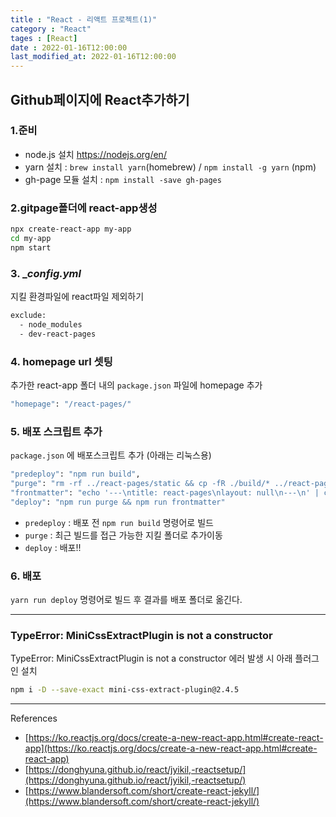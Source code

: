 ```yaml
---
title : "React - 리액트 프로젝트(1)"
category : "React"
tages : [React]
date : 2022-01-16T12:00:00
last_modified_at: 2022-01-16T12:00:00
---
```


## **Github페이지에 React추가하기**

### **1.준비**
- node.js 설치
https://nodejs.org/en/
- yarn 설치 : `brew install yarn`(homebrew) / `npm install -g yarn` (npm)
- gh-page 모듈 설치 : `npm install -save gh-pages`

### **2.gitpage폴더에 react-app생성**

```bash
npx create-react-app my-app
cd my-app
npm start
```

### 3. _*config.yml*

지킬 환경파일에 react파일 제외하기

```bash
exclude:
  - node_modules
  - dev-react-pages
```

### 4. homepage url 셋팅

추가한 react-app 폴더 내의 `package.json` 파일에 homepage 추가

```bash
"homepage": "/react-pages/"
```

### 5. 배포 스크립트 추가

`package.json` 에 배포스크립트 추가 (아래는 리눅스용)

```bash
"predeploy": "npm run build",
"purge": "rm -rf ../react-pages/static && cp -fR ./build/* ../react-pages",
"frontmatter": "echo '---\ntitle: react-pages\nlayout: null\n---\n' | cat - ../react-pages/index.html > temp && mv temp ../react-pages/index.html",
"deploy": "npm run purge && npm run frontmatter"
```
- `predeploy` : 배포 전 `npm run build` 명령어로 빌드
- `purge` : 최근 빌드를 접근 가능한 지킬 폴더로 추가이동
- `deploy` : 배포!!

### 6. 배포
`yarn run deploy` 명령어로 빌드 후 결과를 배포 폴더로 옮긴다.

---
### TypeError: MiniCssExtractPlugin is not a constructor
TypeError: MiniCssExtractPlugin is not a constructor 에러 발생 시 아래 플러그인 설치
```bash
npm i -D --save-exact mini-css-extract-plugin@2.4.5
```

---

References

- [https://ko.reactjs.org/docs/create-a-new-react-app.html#create-react-app](https://ko.reactjs.org/docs/create-a-new-react-app.html#create-react-app)
- [https://donghyuna.github.io/react/jyikil,-reactsetup/](https://donghyuna.github.io/react/jyikil,-reactsetup/)
- [https://www.blandersoft.com/short/create-react-jekyll/](https://www.blandersoft.com/short/create-react-jekyll/)